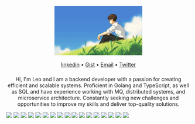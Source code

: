 <p align="center"><img width="240" src="anime2.gif" /></p>

<p align="center"><a href="https://www.linkedin.com/in/leo-antony-1834a2230/">linkedin</a> • <a href="https://gist.github.com/leoantony72">Gist</a> • <a href="mailto:leoantony102@gmail.com">Email</a> • <a href="https://twitter.com/serpico_z">Twitter</a></p>

<h3 align="center"></h3>
<p align="center">Hi, I'm Leo and I am a backend developer with a passion for creating efficient and scalable systems. Proficient in Golang and TypeScript, as well as SQL and have experience working with MQ, distributed systems, and microservice architecture. Constantly seeking new challenges and opportunities to improve my skills and deliver top-quality solutions.




![](https://img.shields.io/badge/Code-JavaScript-informational?style=flat&logo=JavaScript&logoColor=white&color=a3265d)
![](https://img.shields.io/badge/Code-TypeScript-informational?style=flat&logo=TypeScript&logoColor=white&color=a3265d)
![](https://img.shields.io/badge/Code-Python-informational?style=flat&logo=Python&logoColor=white&color=a3265d)
![](https://img.shields.io/badge/Code-Node.js-informational?style=flat&logo=Node.js&logoColor=white&color=a3265d)
![](https://img.shields.io/badge/Code-Express.js-informational?style=flat&logo=Express.js&logoColor=white&color=a3265d)
![](https://img.shields.io/badge/Nosql-MongoDB-informational?style=flat&logo=MongoDB&logoColor=white&color=a3265d)
![](https://img.shields.io/badge/Nosql-Redis-informational?style=flat&logo=Redis&logoColor=white&color=a3265d)
![](https://img.shields.io/badge/SQL-PostgreSQL-informational?style=flat&logo=PostgreSQL&logoColor=white&color=a3265d)
![](https://img.shields.io/badge/ORM-Prisma-informational?style=flat&logo=Prisma&logoColor=white&color=a3265d)
![](https://img.shields.io/badge/MQ-Kafka-informational?style=flat&logo=Kafka&logoColor=white&color=a3265d)
![](https://img.shields.io/badge/Bash-Shell_Script-informational?style=flat&logo=gnu-bash&logoColor=white&color=a3265d)
![](https://img.shields.io/badge/Test-Jest-informational?style=flat&logo=jest&logoColor=white&color=a3265d)
![](https://img.shields.io/badge/Tools-Docker-informational?style=flat&logo=docker&logoColor=white&color=a3265d)
![](https://img.shields.io/badge/Tools-NGINX-informational?style=flat&logo=nginx&logoColor=white&color=a3265d)
![](https://img.shields.io/badge/Tools-Figma-informational?style=flat&logo=Figma&logoColor=white&color=a3265d)
![](https://img.shields.io/badge/Tools-Postman-informational?style=flat&logo=Postman&logoColor=white&color=a3265d)
![](https://img.shields.io/badge/Tools-GitHub-informational?style=flat&logo=GitHub&logoColor=white&color=a3265d)

